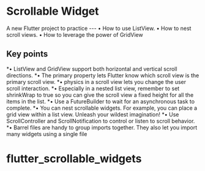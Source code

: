 # Scrollable Widget

A new Flutter project to practice ---
• How to use ListView.
• How to nest scroll views.
• How to leverage the power of GridView

## Key points


*• ListView and GridView support both horizontal and vertical scroll directions.
*• The primary property lets Flutter know which scroll view is the primary scroll view.
*• physics in a scroll view lets you change the user scroll interaction.
*• Especially in a nested list view, remember to set shrinkWrap to true so you can give the scroll view a fixed height for all the items in the list.
*• Use a FutureBuilder to wait for an asynchronous task to complete.
*• You can nest scrollable widgets. For example, you can place a grid view within a list view. Unleash your wildest imagination!
*• Use ScrollController and ScrollNotification to control or listen to scroll behavior.
*• Barrel files are handy to group imports together. They also let you import many widgets using a single file
# flutter_scrollable_widgets
